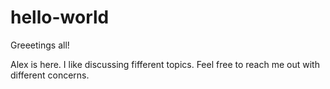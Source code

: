 # hello-world

Greeetings all!

Alex is here. I like discussing fifferent topics. 
Feel free to reach me out with different concerns. 
